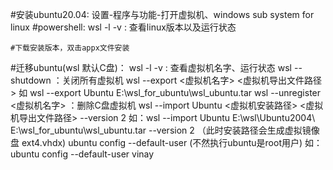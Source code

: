 #安装ubuntu20.04:
    设置-程序与功能-打开虚拟机、windows sub system for linux
    #powershell:
        wsl -l -v : 查看linux版本以及运行状态
    
    #下载安装版本，双击appx文件安装

#迁移ubuntu(wsl 默认C盘)：
    wsl -l -v : 查看虚拟机名字、运行状态
    wsl --shutdown ：关闭所有虚拟机
    wsl --export <虚拟机名字> <虚拟机导出文件路径> 如 wsl --export Ubuntu E:\wsl_for_ubuntu\wsl_ubuntu.tar
    wsl --unregister <虚拟机名字> ：删除C盘虚拟机
    wsl --import Ubuntu <虚拟机安装路径> <虚拟机导出文件路径> --version 2 如：wsl --import Ubuntu E:\wsl\Ubuntu2004\ E:\wsl_for_ubuntu\wsl_ubuntu.tar --version 2 （此时安装路径会生成虚拟镜像盘 ext4.vhdx)
    ubuntu config --default-user <username> (不然执行ubuntu是root用户) 如：ubuntu config --default-user vinay

        